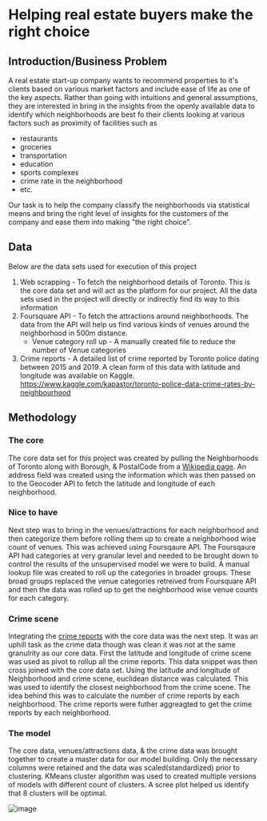 # Helping real estate buyers make the right choice

## Introduction/Business Problem
A real estate start-up company wants to recommend properties to it's clients based on various market factors and include ease of life as one of the key aspects. Rather than going with intuitions and general assumptions, they are interested in bring in the insights from the openly available data to identify which neighborhoods are best fo their clients looking at various factors such as proximity of facilities such as 
* restaurants
* groceries
* transportation
* education
* sports complexes
* crime rate in the neighborhood
* etc.

Our task is to help the company classify the neighborhoods via statistical means and bring the right level of insights for the customers of the company and ease them into making "the right choice".

## Data
Below are the data sets used for execution of this project

1. Web scrapping - To fetch the neighborhood details of Toronto. This is the core data set and will act as the platform for our project. All the data sets used in the project will directly or indirectly find its way to this information
2. Foursquare API - To fetch the attractions around neighborhoods. The data from the API will help us find various kinds of venues around the neighborhood in 500m distance.
   * Venue category roll up - A manually created file to reduce the number of Venue categories
3. Crime reports - A detailed list of crime reported by Toronto police dating between 2015 and 2019. A clean form of this data with latitude and longitude was available on Kaggle. https://www.kaggle.com/kapastor/toronto-police-data-crime-rates-by-neighbourhood

## Methodology

### The core
The core data set for this project was created by pulling the Neighborhoods of Toronto along with Borough, & PostalCode from a [Wikipedia page](https://en.wikipedia.org/wiki/List_of_postal_codes_of_Canada:_M). An address field was created using the information which was then passed on to the Geocoder API to fetch the latitude and longitude of each neighborhood.

### Nice to have
Next step was to bring in the venues/attractions for each neighborhood and then categorize them before rolling them up to create a neighborhood wise count of venues. This was achieved using Foursqaure API. The Foursqaure API had categories at very granular level and needed to be brought down to control the results of the unsupervised model we were to build. A manual lookup file was created to roll up the categories in broader groups. These broad groups replaced the venue categories retreived from Foursquare API and then the data was rolled up to get the neighborhood wise venue counts for each category.

### Crime scene
Integrating the [crime reports](https://www.kaggle.com/kapastor/toronto-police-data-crime-rates-by-neighbourhood) with the core data was the next step. It was an uphill task as the crime data though was clean it was not at the same granulrity as our core data. First the latitude and longitude of crime scene was used as pivot to rollup all the crime reports. This data snippet was then cross joined with the core data set. Using the latitude and longitude of Neighborhood and crime scene, euclidean distance was calculated. This was used to identify the closest neighborhood from the crime scene. The idea behind this was to calculate the number of crime reports by each neighborhood. The crime reports were futher aggreagted to get the crime reports by each neighborhood.

### The model
The core data, venues/attractions data, & the crime data was brought together to create a master data for our model building. Only the necessary columns were retained and the data was scaled(standardized) prior to clustering. KMeans cluster algorithm was used to created multiple versions of models with different count of clusters. A scree plot helped us identify that 8 clusters will be optimal.

![image](https://user-images.githubusercontent.com/76211413/124779036-1446bf00-df5f-11eb-895a-0c837a0f1e9d.png)
